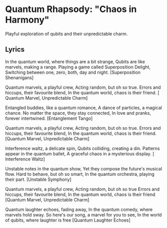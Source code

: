 # Quantum Rhapsody: "Chaos in Harmony"
Playful exploration of qubits and their unpredictable charm.

## Lyrics
  
In the quantum world, where things are a bit strange,
Qubits are like marvels, making a range.
Playing a game called Superposition Delight,
Switching between one, zero, both, day and night. 
[Superposition Shenanigans]

Quantum marvels, a playful crew,
Acting random, but oh so true.
Errors and hiccups, their favourite blend,
In the quantum world, chaos is their friend. 
[ Quantum Marvel, Unpredictable Charm]

 
Entangled buddies, like a quantum romance,
A dance of particles, a magical chance.
No matter the space, they stay connected,
In love and pranks, forever intertwined. 
[Entanglement Tango]

Quantum marvels, a playful crew,
Acting random, but oh so true.
Errors and hiccups, their favourite blend,
In the quantum world, chaos is their friend.
[Quantum Marvel, Unpredictable Charm]

Interference waltz, a delicate spin,
Qubits colliding, creating a din.
Patterns appear in the quantum ballet,
A graceful chaos in a mysterious display.
[ Interference Waltz]

Unstable notes in the quantum show,
Yet they compose the future's musical flow.
Hard to behave, but oh so smart,
In the quantum orchestra, playing their part.
[Unstable Symphony]

Quantum marvels, a playful crew,
Acting random, but oh so true
Errors and hiccups, their favourite blend,
In the quantum world, chaos is their friend
[Quantum Marvel, Unpredictable Charm]

Quantum laughter echoes, fading away,
In the quantum comedy, where marvels hold sway.
So here's our song, a marvel for you to see,
In the world of qubits, where laughter is free
[Quantum Laughter Echoes]


